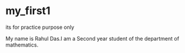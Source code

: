 # my_first1
its for practice purpose only

My name is Rahul Das.I am a Second year student of the department of mathematics.

